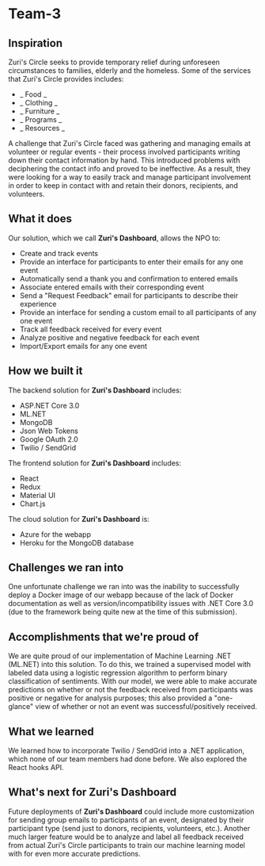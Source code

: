 # Team-3
## Inspiration
Zuri's Circle seeks to provide temporary relief during unforeseen circumstances to families, elderly and the homeless. 
Some of the services that Zuri's Circle provides includes:
- _ Food _
- _ Clothing _
- _ Furniture _
- _ Programs _
- _ Resources _

A challenge that Zuri's Circle faced was gathering and managing emails at volunteer or regular events - their process involved participants writing down their contact information by hand. This introduced problems with deciphering the contact info and proved to be ineffective. As a result, they were looking for a way to easily track and manage participant involvement in order to keep in contact with and retain their donors, recipients, and volunteers.

## What it does
Our solution, which we call **Zuri's Dashboard**, allows the NPO to:
- Create and track events
- Provide an interface for participants to enter their emails for any one event
- Automatically send a thank you and confirmation to entered emails
- Associate entered emails with their corresponding event
- Send a "Request Feedback" email for participants to describe their experience
- Provide an interface for sending a custom email to all participants of any one event
- Track all feedback received for every event
- Analyze positive and negative feedback for each event
- Import/Export emails for any one event

## How we built it
The backend solution for **Zuri's Dashboard** includes:
- ASP.NET Core 3.0
- ML.NET
- MongoDB
- Json Web Tokens
- Google OAuth 2.0
- Twilio / SendGrid

The frontend solution for **Zuri's Dashboard** includes:
- React
- Redux
- Material UI
- Chart.js

The cloud solution for **Zuri's Dashboard** is:
- Azure for the webapp
- Heroku for the MongoDB database

## Challenges we ran into
One unfortunate challenge we ran into was the inability to successfully deploy a Docker image of our webapp because of the lack of Docker documentation as well as version/incompatibility issues with .NET Core 3.0 (due to the framework being quite new at the time of this submission).

## Accomplishments that we're proud of
We are quite proud of our implementation of Machine Learning .NET (ML.NET) into this solution. To do this, we trained a supervised model with labeled data using a logistic regression algorithm to perform binary classification of sentiments. With our model, we were able to make accurate predictions on whether or not the feedback received from participants was positive or negative for analysis purposes; this also provided a "one-glance" view of whether or not an event was successful/positively received.

## What we learned
We learned how to incorporate Twilio / SendGrid into a .NET application, which none of our team members had done before. We also explored the React hooks API.

## What's next for Zuri's Dashboard
Future deployments of **Zuri's Dashboard** could include more customization for sending group emails to participants of an event, designated by their participant type (send just to donors, recipients, volunteers, etc.). Another much larger feature would be to analyze and label all feedback received from actual Zuri's Circle participants to train our machine learning model with for even more accurate predictions.
